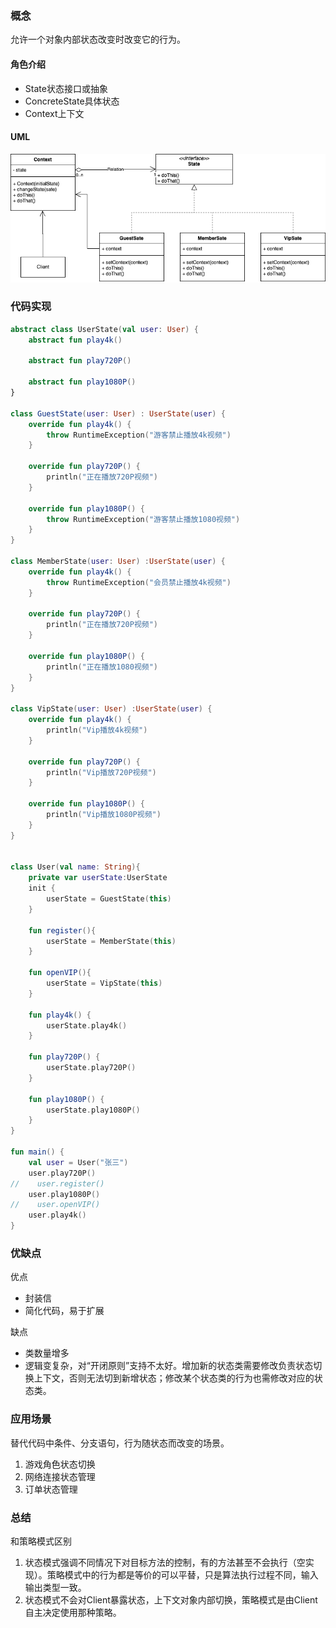 ### 概念

允许一个对象内部状态改变时改变它的行为。

#### 角色介绍

- State状态接口或抽象
- ConcreteState具体状态
- Context上下文

#### UML

![](./img/state.png)

### 代码实现

```kt
abstract class UserState(val user: User) {
    abstract fun play4k()

    abstract fun play720P()

    abstract fun play1080P()
}

class GuestState(user: User) : UserState(user) {
    override fun play4k() {
        throw RuntimeException("游客禁止播放4k视频")
    }

    override fun play720P() {
        println("正在播放720P视频")
    }

    override fun play1080P() {
        throw RuntimeException("游客禁止播放1080视频")
    }
}

class MemberState(user: User) :UserState(user) {
    override fun play4k() {
        throw RuntimeException("会员禁止播放4k视频")
    }

    override fun play720P() {
        println("正在播放720P视频")
    }

    override fun play1080P() {
        println("正在播放1080视频")
    }
}

class VipState(user: User) :UserState(user) {
    override fun play4k() {
        println("Vip播放4k视频")
    }

    override fun play720P() {
        println("Vip播放720P视频")
    }

    override fun play1080P() {
        println("Vip播放1080P视频")
    }
}


class User(val name: String){
    private var userState:UserState
    init {
        userState = GuestState(this)
    }

    fun register(){
        userState = MemberState(this)
    }

    fun openVIP(){
        userState = VipState(this)
    }

    fun play4k() {
        userState.play4k()
    }

    fun play720P() {
        userState.play720P()
    }

    fun play1080P() {
        userState.play1080P()
    }
}

fun main() {
    val user = User("张三")
    user.play720P()
//    user.register()
    user.play1080P()
//    user.openVIP()
    user.play4k()
}
```

### 优缺点

优点
- 封装信
- 简化代码，易于扩展

缺点
- 类数量增多
- 逻辑变复杂，对“开闭原则”支持不太好。增加新的状态类需要修改负责状态切换上下文，否则无法切到新增状态；修改某个状态类的行为也需修改对应的状态类。

### 应用场景

替代代码中条件、分支语句，行为随状态而改变的场景。
1. 游戏角色状态切换
2. 网络连接状态管理
3. 订单状态管理

### 总结

和策略模式区别
1. 状态模式强调不同情况下对目标方法的控制，有的方法甚至不会执行（空实现）。策略模式中的行为都是等价的可以平替，只是算法执行过程不同，输入输出类型一致。
2. 状态模式不会对Client暴露状态，上下文对象内部切换，策略模式是由Client自主决定使用那种策略。

